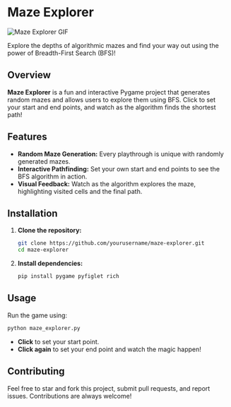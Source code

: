 # Maze Explorer
![Maze Explorer GIF](https://media.giphy.com/media/v1.Y2lkPTc5MGI3NjExNG5tOTl0YmVkMWM3anZrN2d6bnJhZ3RiMzExcTZuazA5a2hpYmtyMCZlcD12MV9pbnRlcm5hbF9naWZfYnlfaWQmY3Q9Zw/dzzfpCAaCupmF9odqa/giphy.gif)


Explore the depths of algorithmic mazes and find your way out using the power of Breadth-First Search (BFS)!

## Overview

**Maze Explorer** is a fun and interactive Pygame project that generates random mazes and allows users to explore them using BFS. Click to set your start and end points, and watch as the algorithm finds the shortest path!

## Features

- **Random Maze Generation:** Every playthrough is unique with randomly generated mazes.
- **Interactive Pathfinding:** Set your own start and end points to see the BFS algorithm in action.
- **Visual Feedback:** Watch as the algorithm explores the maze, highlighting visited cells and the final path.

## Installation

1. **Clone the repository:**

    ```sh
    git clone https://github.com/yourusername/maze-explorer.git
    cd maze-explorer
    ```

2. **Install dependencies:**

    ```sh
    pip install pygame pyfiglet rich
    ```

## Usage

Run the game using:

```sh
python maze_explorer.py
```

- **Click** to set your start point.
- **Click again** to set your end point and watch the magic happen!

## Contributing

Feel free to star and fork this project, submit pull requests, and report issues. Contributions are always welcome!



